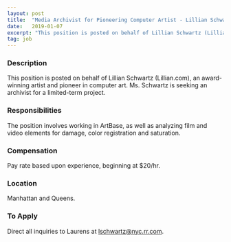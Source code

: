 ```yaml
---
layout: post
title:  "Media Archivist for Pioneering Computer Artist - Lillian Schwartz"
date:   2019-01-07
excerpt: "This position is posted on behalf of Lillian Schwartz (Lillian.com), an award-winning artist and pioneer in computer art. Ms. Schwartz is seeking an archivist for a limited-term project."
tag: job
---
```


### Description   

This position is posted on behalf of Lillian Schwartz (Lillian.com), an award-winning artist and pioneer in computer art. Ms. Schwartz is seeking an archivist for a limited-term project.


### Responsibilities   

The position involves working in ArtBase, as well as analyzing film and video elements for damage, color registration and saturation.




### Compensation   

Pay rate based upon experience, beginning at $20/hr.


### Location   

Manhattan and Queens.




### To Apply   

Direct all inquiries to Laurens at lschwartz@nyc.rr.com.





